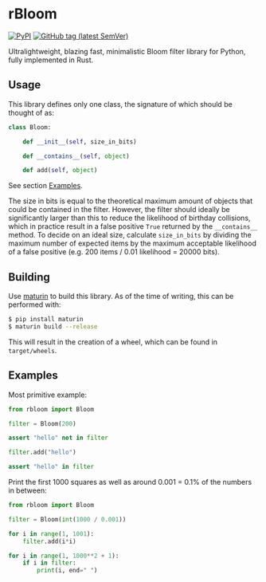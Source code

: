 # rBloom

[![PyPI](https://img.shields.io/pypi/v/rbloom?color=blue)](https://pypi.org/project/rbloom/)
[![GitHub tag (latest SemVer)](https://img.shields.io/github/v/tag/kenbyte/rbloom?color=blue)](https://github.com/kenbyte/rbloom)

Ultralightweight, blazing fast, minimalistic Bloom filter library for Python, fully implemented in Rust.

## Usage

This library defines only one class, the signature of which should be thought of as:

```python
class Bloom:

    def __init__(self, size_in_bits)

    def __contains__(self, object)

    def add(self, object)
```

See section [Examples](#examples).

The size in bits is equal to the theoretical maximum amount of objects that could be
contained in the filter. However, the filter should ideally be significantly larger
than this to reduce the likelihood of birthday collisions, which in practice result
in a false positive `True` returned by the `__contains__` method. To decide on an ideal
size, calculate `size_in_bits` by dividing the maximum number of expected items by the
maximum acceptable likelihood of a false positive
(e.g. 200 items / 0.01 likelihood = 20000 bits).

## Building

Use [maturin](https://github.com/PyO3/maturin) to build this library.
As of the time of writing, this can be performed with:

```sh
$ pip install maturin
$ maturin build --release
```

This will result in the creation of a wheel, which can be found in `target/wheels`.

## Examples

Most primitive example:

```python
from rbloom import Bloom

filter = Bloom(200)

assert "hello" not in filter

filter.add("hello")

assert "hello" in filter
```

Print the first 1000 squares as well as around 0.001 = 0.1% of the numbers in between:

```python
from rbloom import Bloom

filter = Bloom(int(1000 / 0.001))

for i in range(1, 1001):
    filter.add(i*i)

for i in range(1, 1000**2 + 1):
    if i in filter:
        print(i, end=" ")
```
